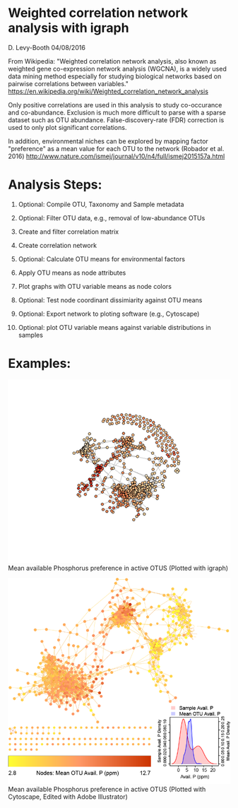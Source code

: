 # Weighted correlation network analysis with igraph

D. Levy-Booth 04/08/2016


From Wikipedia: "Weighted correlation network analysis, also known as weighted gene co-expression network analysis (WGCNA), is a widely used data mining method especially for studying biological networks based on pairwise correlations between variables."
https://en.wikipedia.org/wiki/Weighted_correlation_network_analysis 

Only positive correlations are used in this analysis to study
co-occurance and co-abundance. Exclusion is much more difficult to parse with a sparse dataset such as OTU abundance. False-discovery-rate (FDR) correction is used to only plot significant correlations. 

In addition, environmental niches can be explored by mapping factor "preference" as a mean value for each OTU to the network (Robador et al. 2016) http://www.nature.com/ismej/journal/v10/n4/full/ismej2015157a.html

# Analysis Steps: 

1. Optional: Compile OTU, Taxonomy and Sample metadata

2. Optional: Filter OTU data, e.g., removal of low-abundance OTUs

3. Create and filter correlation matrix

4. Create correlation network

5. Optional: Calculate OTU means for environmental factors

6. Apply OTU means as node attributes

7. Plot graphs with OTU variable means as node colors 

8. Optional: Test node coordinant dissimiarity against OTU means

9. Optional: Export network to ploting software (e.g., Cytoscape)

10. Optional: plot OTU variable means against variable distributions in samples 


# Examples: 
![Mean available Phosphorus preference in active OTUS](img/AP_network.png)
Mean available Phosphorus preference in active OTUS (Plotted with igraph)

![Mean available Phosphorus preference in active OTUS](img/RNA_AP_network.png)
Mean available Phosphorus preference in active OTUS (Plotted with Cytoscape, Edited with Adobe Illustrator)

